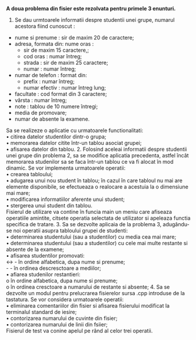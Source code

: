 <b> A doua problema din fisier este rezolvata pentru primele 3 enunturi. </b> <br>
1. Se dau urmtoarele informatii despre studentii unei grupe,
numarul acestora fiind cunoscut :<br>
<ul>
<li> nume si prenume : sir de maxim 20 de caractere; </li>
<li> adresa, formata din: nume oras :
<ul><li>sir de maxim 15 caractere,;</li> <li>cod oras : numar întreg; </li><li>strada : sir de maxim 25 caractere;</li> <li>numar : numar întreg;</li> </ul>
<li> numar de telefon : format din: <ul><li> prefix : numar întreg;</li><li> numar efectiv : numar întreg lung;</li> </ul>
<li> facultate : cod format din 3 caractere;</li>
<li> vârsta : numar întreg;</li>
<li> note : tablou de 10 numere întregi;</li>
<li> media de promovare;</li>
<li> numar de absente la examene.</li>
</ul>
Sa se realizeze o aplicatie cu urmatoarele functionalitati:<br>
• citirea datelor studentilor dintr-o grupa;<br>
• memorarea datelor citite într-un tablou asociat grupei;<br>
• afisarea datelor din tablou.
2. Folosind aceleai informatii despre studentii unei grupe din
problema 2, sa se modifice aplicatia precedenta, astfel încât memorarea studenilor sa se
faca într-un tablou ce va fi alocat în mod dinamic. Se vor implementa urmatoarele
operatii:<br>
• crearea tabloului;<br>
• adugarea unui nou student în tablou; în cazul în care tabloul nu mai are elemente
disponibile, se efectueaza o realocare a acestuia la o dimensiune mai mare;<br>
• modificarea informatiilor aferente unui student;<br>
• stergerea unui student din tablou.<br>
Fisierul de utilizare va contine în funcia main un meniu care afiseaza operatiile amintite,
citsete operatia selectata de utilizator si apeleaza functia specifica de tratare.
3. Sa se dezvolte aplicaia de la problema 3, adugându-se noi operatii asupra tabloului
grupei de studenti:<br>
• determinarea studentului (sau a studentilor) cu media cea mai mare;<br>
• determinarea studentului (sau a studentilor) cu cele mai multe restante si absente
de la examene;<br>
• afisarea studentilor promovati:<br>
  <-> - în ordine alfabetica, dupa nume si prenume;<br>
  - -  în ordinea descresctoare a mediilor;<br>
• afiarea studenilor restantieri:<br>
  o în ordine alfabetica, dupa nume si prenume;<br>
  o în ordinea cresctoare a numarului de restante si absente;
4. Sa se dezvolte un modul pentru prelucrarea fisierelor sursa .cpp
introduse de la tastatura. Se vor considera urmatoarele operatii:<br>
• eliminarea comentariilor din fisier si afisarea fisierului modificat la terminalul
standard de iesire;<br>
• contorizarea numarului de cuvinte din fisier;<br>
• contorizarea numarului de linii din fsiier;<br>
Fisierul de test va conine apelul pe rând al celor trei operatii.<br>
